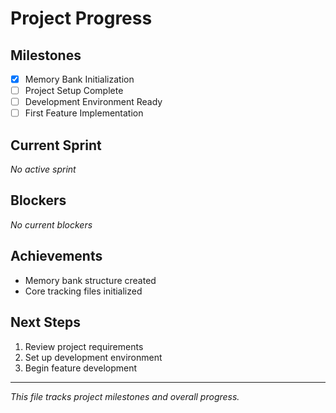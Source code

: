 # Project Progress

## Milestones
- [x] Memory Bank Initialization
- [ ] Project Setup Complete
- [ ] Development Environment Ready
- [ ] First Feature Implementation

## Current Sprint
*No active sprint*

## Blockers
*No current blockers*

## Achievements
- Memory bank structure created
- Core tracking files initialized

## Next Steps
1. Review project requirements
2. Set up development environment
3. Begin feature development

---
*This file tracks project milestones and overall progress.* 